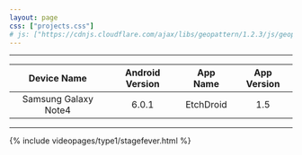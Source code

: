 ```yaml
---
layout: page
css: ["projects.css"]
# js: ["https://cdnjs.cloudflare.com/ajax/libs/geopattern/1.2.3/js/geopattern.min.js", "projects.js"]
---
```


---

|      Device Name     | Android Version |    App Name    | App Version |
|:--------------------:|:---------------:|:--------------:|:-----------:|
| Samsung Galaxy Note4 |      6.0.1      | EtchDroid |     1.5    |

---

{% include videopages/type1/stagefever.html %}